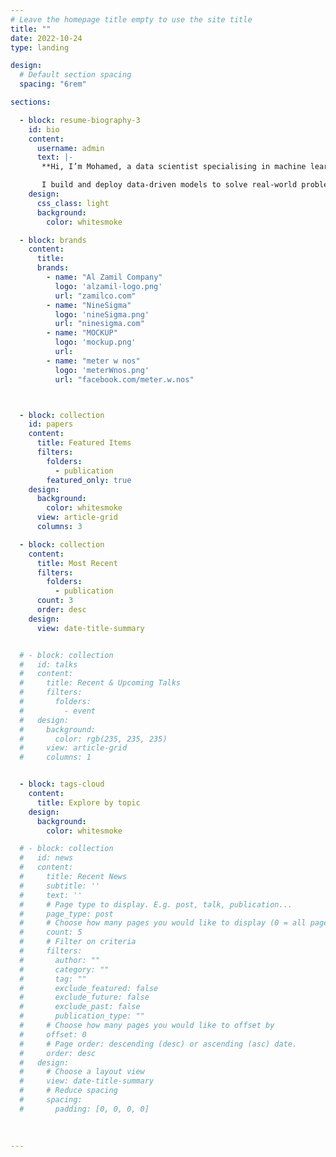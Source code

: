 ```yaml
---
# Leave the homepage title empty to use the site title
title: ""
date: 2022-10-24
type: landing

design:
  # Default section spacing
  spacing: "6rem"

sections:

  - block: resume-biography-3
    id: bio
    content:
      username: admin
      text: |- 
       **Hi, I’m Mohamed, a data scientist specialising in machine learning and reinforcement learning.**

       I build and deploy data-driven models to solve real-world problems across industries. From time-series forecasting and predictive analytics to reinforcement-learning agents, I turn raw data into clear insights and actionable solutions. My work bridges rigorous analysis with hands-on implementation, helping businesses make smarter decisions, optimise processes and uncover patterns that drive growth.                   
    design:
      css_class: light 
      background:
        color: whitesmoke

  - block: brands
    content: 
      title:
      brands: 
        - name: "Al Zamil Company"
          logo: 'alzamil-logo.png'
          url: "zamilco.com"
        - name: "NineSigma"
          logo: 'nineSigma.png'
          url: "ninesigma.com"
        - name: "MOCKUP"
          logo: 'mockup.png'
          url: 
        - name: "meter w nos"
          logo: 'meterWnos.png'
          url: "facebook.com/meter.w.nos"



  - block: collection
    id: papers
    content:
      title: Featured Items
      filters:
        folders:
          - publication
        featured_only: true
    design:
      background: 
        color: whitesmoke
      view: article-grid
      columns: 3

  - block: collection
    content:
      title: Most Recent
      filters: 
        folders: 
          - publication
      count: 3
      order: desc
    design: 
      view: date-title-summary


  # - block: collection
  #   id: talks
  #   content:
  #     title: Recent & Upcoming Talks
  #     filters:
  #       folders:
  #         - event
  #   design:
  #     background: 
  #       color: rgb(235, 235, 235)
  #     view: article-grid
  #     columns: 1


  - block: tags-cloud
    content: 
      title: Explore by topic
    design: 
      background: 
        color: whitesmoke

  # - block: collection
  #   id: news
  #   content:
  #     title: Recent News
  #     subtitle: ''
  #     text: ''
  #     # Page type to display. E.g. post, talk, publication...
  #     page_type: post
  #     # Choose how many pages you would like to display (0 = all pages)
  #     count: 5
  #     # Filter on criteria
  #     filters:
  #       author: ""
  #       category: ""
  #       tag: ""
  #       exclude_featured: false
  #       exclude_future: false
  #       exclude_past: false
  #       publication_type: ""
  #     # Choose how many pages you would like to offset by
  #     offset: 0
  #     # Page order: descending (desc) or ascending (asc) date.
  #     order: desc
  #   design:
  #     # Choose a layout view
  #     view: date-title-summary
  #     # Reduce spacing
  #     spacing:
  #       padding: [0, 0, 0, 0]
  
 
 
---
```

